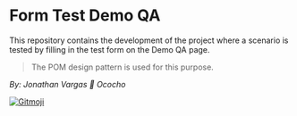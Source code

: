 # Form Test Demo QA
This repository contains the development of the project where a scenario is tested by filling in the test form on the 
Demo QA page.
> The POM design pattern is used for this purpose.

*By: Jonathan Vargas :turtle: Ococho*

<a href="https://gitmoji.dev">
  <img
    src="https://img.shields.io/badge/gitmoji-%20😜%20😍-FFDD67.svg?style=flat-square"
    alt="Gitmoji"
  />
</a>